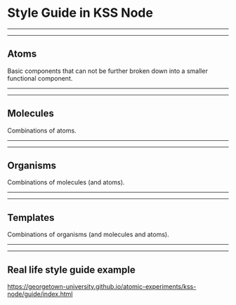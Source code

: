 # Style Guide in KSS Node

---

<section class="full-screen-img" data-background-image="images/style-guide-example-screenshot.png" data-background-size="contain" data-background-color="#fff" aria-label="Screenshot of an article page on SFS."></section>

---

## Atoms

Basic components that can not be further broken down into a smaller functional component.

---

<section class="full-screen-img" data-background-image="images/style-guide-atoms.jpg" data-background-size="contain" data-background-color="#fff" aria-label="Screenshot of an article page on SFS, with all of the atoms, such as paragraphs, headings, and images, outlined."></section>

---

## Molecules

Combinations of atoms.

---

<section class="full-screen-img" data-background-image="images/style-guide-molecules.jpg" data-background-size="contain" data-background-color="#fff" aria-label="Screenshot of an article page on SFS, with all of the molecules, such as figures, outlined. Comginations of atoms make molecules."></section>

---

## Organisms

Combinations of molecules (and atoms).

---

<section class="full-screen-img" data-background-image="images/style-guide-organisms.jpg" data-background-size="contain" data-background-color="#fff" aria-label="Screenshot of an article page on SFS, with all of the organisms, such as the article header and article body, outlined. Combinations of molecules make organisms."></section>

---

## Templates

Combinations of organisms (and molecules and atoms).

---

<section class="full-screen-img" data-background-image="images/style-guide-example-screenshot.png" data-background-size="contain" data-background-color="#fff" aria-label="Back to the screenshot of an article page on SFS. The combination of organisms make the template!"></section>

---

## Real life style guide example

https://georgetown-university.github.io/atomic-experiments/kss-node/guide/index.html
